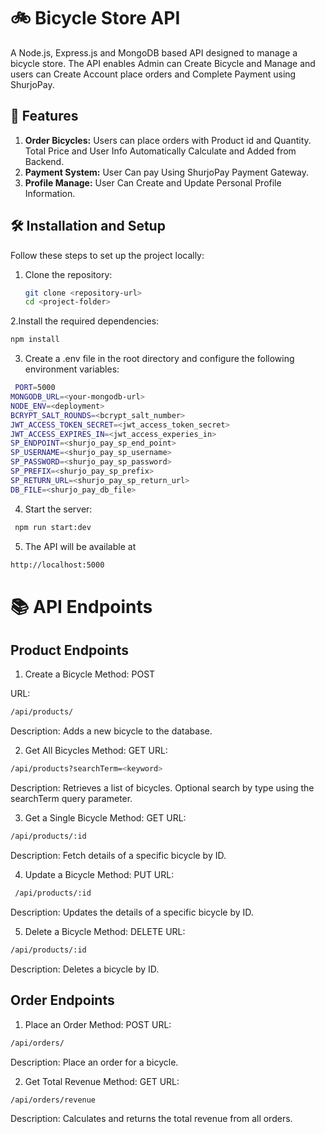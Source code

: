 # 🚲 Bicycle Store API

A Node.js, Express.js and MongoDB based API designed to manage a bicycle store. The API enables Admin can Create Bicycle and Manage and users can Create Account place orders and Complete Payment using ShurjoPay.


## 🚀 Features

1. **Order Bicycles:** Users can place orders with Product id and Quantity. Total Price and User Info Automatically Calculate and Added from Backend.
2. **Payment System:** User Can pay Using ShurjoPay Payment Gateway.
3. **Profile Manage:** User Can Create and Update Personal Profile Information.

## 🛠️ Installation and Setup

Follow these steps to set up the project locally:

1. Clone the repository:

   ```bash
   git clone <repository-url>
   cd <project-folder>
   ```

2.Install the required dependencies:

```bash
npm install
```

3. Create a .env file in the root directory and configure the following environment variables:

```bash
 PORT=5000
MONGODB_URL=<your-mongodb-url>
NODE_ENV=<deployment>
BCRYPT_SALT_ROUNDS=<bcrypt_salt_number>
JWT_ACCESS_TOKEN_SECRET=<jwt_access_token_secret>
JWT_ACCESS_EXPIRES_IN=<jwt_access_experies_in>
SP_ENDPOINT=<shurjo_pay_sp_end_point>
SP_USERNAME=<shurjo_pay_sp_username>
SP_PASSWORD=<shurjo_pay_sp_password>
SP_PREFIX=<shurjo_pay_sp_prefix>
SP_RETURN_URL=<shurjo_pay_sp_return_url>
DB_FILE=<shurjo_pay_db_file>
```

4. Start the server:

```bash
 npm run start:dev
```

5. The API will be available at

```bash
http://localhost:5000
```

# 📚 API Endpoints

## Product Endpoints

1. Create a Bicycle
   Method: POST

URL:

```bash
/api/products/
```

Description: Adds a new bicycle to the database.

2. Get All Bicycles
   Method: GET
   URL:

```bash
/api/products?searchTerm=<keyword>
```

Description: Retrieves a list of bicycles. Optional search by type using the searchTerm query parameter.

3. Get a Single Bicycle
   Method: GET
   URL:

```bash
/api/products/:id
```

Description: Fetch details of a specific bicycle by ID.

4. Update a Bicycle
   Method: PUT
   URL:

```bash
 /api/products/:id
```

Description: Updates the details of a specific bicycle by ID.

5. Delete a Bicycle
   Method: DELETE
   URL:

```bash
/api/products/:id
```

Description: Deletes a bicycle by ID.

## Order Endpoints

1. Place an Order
   Method: POST
   URL:

```bash
/api/orders/
```

Description: Place an order for a bicycle.

2. Get Total Revenue
   Method: GET
   URL:

```bash
/api/orders/revenue
```

Description: Calculates and returns the total revenue from all orders.

